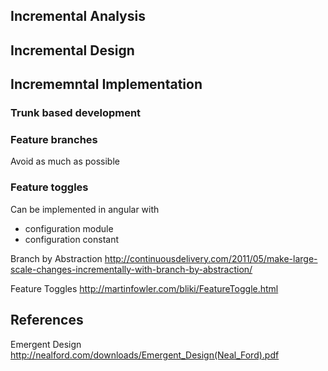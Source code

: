 ## Incremental Analysis

## Incremental Design

## Incrememntal Implementation

### Trunk based development

### Feature branches
Avoid as much as possible

### Feature toggles
Can be implemented in angular with 
* configuration module
* configuration constant

Branch by Abstraction
http://continuousdelivery.com/2011/05/make-large-scale-changes-incrementally-with-branch-by-abstraction/

Feature Toggles
http://martinfowler.com/bliki/FeatureToggle.html

## References
Emergent Design
http://nealford.com/downloads/Emergent_Design(Neal_Ford).pdf
